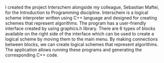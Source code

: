 I created the project Interschem alongside my colleague, Sebastian Maftei, for the Introduction to Programming discipline.
Interschem is a logical scheme interpreter written using C++ language and designed for creating schemes that represent algorithms. The program has a user-friendly interface created by using graphics.h library. There are 6 types of blocks available on the right side of the interface which can be used to create a logical scheme by moving them to the main menu. By making connections between blocks, we can create logical schemes that represent algorithms. The application allows running these programs and generating the corresponding C++ code.
